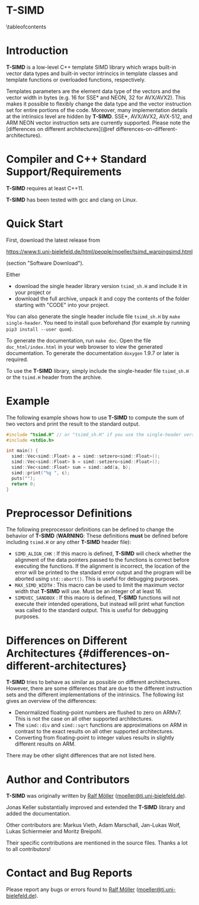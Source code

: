 # T-SIMD

\tableofcontents

# Introduction

**T-SIMD** is a low-level C++ template SIMD library which wraps built-in vector data types and built-in vector intrincics in template classes and template functions or overloaded functions, respectively.

Templates parameters are the element data type of the vectors and the vector width in bytes (e.g. 16 for SSE* and NEON, 32 for AVX/AVX2). This makes it possible to flexibly change the data type and the vector instruction set for entire portions of the code. Moreover, many implementation details at the intrinsics level are hidden by **T-SIMD**. SSE*, AVX/AVX2, AVX-512, and ARM NEON vector instruction sets are currently supported. Please note the [differences on different architectures](@ref differences-on-different-architectures).

# Compiler and C++ Standard Support/Requirements

**T-SIMD** requires at least C++11.

**T-SIMD** has been tested with gcc and clang on Linux.

# Quick Start

First, download the latest release from

<https://www.ti.uni-bielefeld.de/html/people/moeller/tsimd_warpingsimd.html> 

(section "Software Download").

Either
- download the single header library version `tsimd_sh.H` and include it in your project or
- download the full archive, unpack it and copy the contents of the folder starting with "CODE" into your project.

You can also generate the single header include file `tsimd_sh.H` by `make single-header`. You need to install `quom` beforehand (for example by running `pip3 install --user quom`).

To generate the documentation, run `make doc`. Open the file `doc_html/index.html` in your web browser to view the generated documentation. To generate the documentation `doxygen` 1.9.7 or later is required.

To use the **T-SIMD** library, simply include the single-header file `tsimd_sh.H` or the `tsimd.H` header from the archive.

# Example

The following example shows how to use **T-SIMD** to compute the sum of two vectors
and print the result to the standard output.

```cpp
#include "tsimd.H" // or "tsimd_sh.H" if you use the single-header version
#include <stdio.h>

int main() {
  simd::Vec<simd::Float> a = simd::setzero<simd::Float>();
  simd::Vec<simd::Float> b = simd::setzero<simd::Float>();
  simd::Vec<simd::Float> sum = simd::add(a, b);
  simd::print("%g ", c);
  puts("");
  return 0;
}
```

# Preprocessor Definitions

The following preprocessor definitions can be defined to change the behavior of **T-SIMD** (**WARNING**: These definitions **must** be defined before including `tsimd.H` or any other **T-SIMD** header file):

* `SIMD_ALIGN_CHK` : If this macro is defined, **T-SIMD** will check whether the alignment of the data pointers passed to the functions is correct before executing the functions. If the alignment is incorrect, the location of the error will be printed to the standard error output and the program will be aborted using `std::abort()`. This is useful for debugging purposes.
* `MAX_SIMD_WIDTH` : This macro can be used to limit the maximum vector width that **T-SIMD** will use. Must be an integer of at least 16.
* `SIMDVEC_SANDBOX` : If this macro is defined, **T-SIMD** functions will not execute their intended operations, but instead will print what function was called to the standard output. This is useful for debugging purposes.
# Differences on Different Architectures {#differences-on-different-architectures}

**T-SIMD** tries to behave as similar as possible on different architectures. However, there are some differences that are due to the different instruction sets and the different implementations of the intrinsics. The following list gives an overview of the differences:

* Denormalized floating-point numbers are flushed to zero on ARMv7. This is not the case on all other supported architectures.
* The `simd::div` and `simd::sqrt` functions are approximations on ARM in contrast to the exact results on all other supported architectures.
* Converting from floating-point to integer values results in slightly different results on ARM.

There may be other slight differences that are not listed here.

# Author and Contributors

**T-SIMD** was originally written by [Ralf Möller](http://www.ti.uni-bielefeld.de/html/people/moeller/) (moeller@ti.uni-bielefeld.de).

Jonas Keller substantially improved and extended the **T-SIMD** library and added the documentation.

Other contributors are: Markus Vieth, Adam Marschall, Jan-Lukas Wolf, Lukas Schiermeier and Moritz Breipohl.

Their specific contributions are mentioned in the source files. Thanks a lot to all contributors!

# Contact and Bug Reports

Please report any bugs or errors found to [Ralf Möller](http://www.ti.uni-bielefeld.de/html/people/moeller/) (moeller@ti.uni-bielefeld.de).
